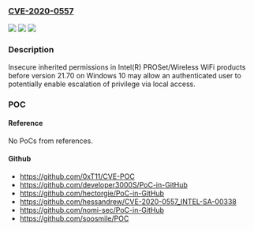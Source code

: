 ### [CVE-2020-0557](https://cve.mitre.org/cgi-bin/cvename.cgi?name=CVE-2020-0557)
![](https://img.shields.io/static/v1?label=Product&message=Intel(R)%20PROSet%2FWireless%20WiFi%20Software&color=blue)
![](https://img.shields.io/static/v1?label=Version&message=n%2Fa&color=blue)
![](https://img.shields.io/static/v1?label=Vulnerability&message=Escalation%20of%20Privilege&color=brighgreen)

### Description

Insecure inherited permissions in Intel(R) PROSet/Wireless WiFi products before version 21.70 on Windows 10 may allow an authenticated user to potentially enable escalation of privilege via local access.

### POC

#### Reference
No PoCs from references.

#### Github
- https://github.com/0xT11/CVE-POC
- https://github.com/developer3000S/PoC-in-GitHub
- https://github.com/hectorgie/PoC-in-GitHub
- https://github.com/hessandrew/CVE-2020-0557_INTEL-SA-00338
- https://github.com/nomi-sec/PoC-in-GitHub
- https://github.com/soosmile/POC

